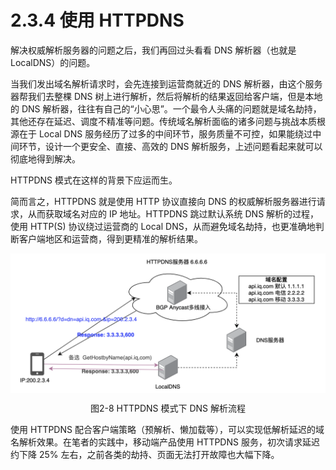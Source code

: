 # 2.3.4 使用 HTTPDNS

解决权威解析服务器的问题之后，我们再回过头看看 DNS 解析器（也就是 LocalDNS）的问题。

当我们发出域名解析请求时，会先连接到运营商就近的 DNS 解析器，由这个服务器帮我们去整棵 DNS 树上进行解析，然后将解析的结果返回给客户端，但是本地的 DNS 解析器，往往有自己的“小心思”。一个最令人头痛的问题就是域名劫持，其他还存在延迟、调度不精准等问题。传统域名解析面临的诸多问题与挑战本质根源在于 Local DNS 服务经历了过多的中间环节，服务质量不可控，如果能绕过中间环节，设计一个更安全、直接、高效的 DNS 解析服务，上述问题看起来就可以彻底地得到解决。

HTTPDNS 模式在这样的背景下应运而生。

简而言之，HTTPDNS 就是使用 HTTP 协议直接向 DNS 的权威解析服务器进行请求，从而获取域名对应的 IP 地址。HTTPDNS 跳过默认系统 DNS 解析的过程，使用 HTTP(S) 协议绕过运营商的 Local DNS，从而避免域名劫持，也更准确地判断客户端地区和运营商，得到更精准的解析结果。

<div  align="center">
	<img src="../assets/httpdns.png" width = "520"  align=center />
	<p>图2-8 HTTPDNS 模式下 DNS 解析流程</p>
</div>

使用 HTTPDNS 配合客户端策略（预解析、懒加载等），可以实现低解析延迟的域名解析效果。在笔者的实践中，移动端产品使用 HTTPDNS 服务，初次请求延迟约下降 25% 左右，之前各类的劫持、页面无法打开故障也大幅下降。
